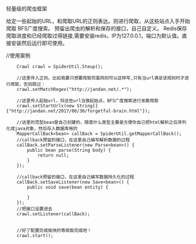 轻量级的爬虫框架

给定一些起始的URL，和爬取URL的正则表达。则进行爬取，从这些站点入手开始爬取
BFS广度搜索。
预留出爬虫的解析和保存的接口，自己自定义。
Redis保存爬取进度和已经爬取过得链接,需要安装redis，IP为127.0.0.1，端口为默认值。直接安装然后运行即可使用。



//使用案例
		
		Crawl crawl = SpiderUtil.Steup();
		
		//这里传入正则，比如我要只想要爬取煎蛋网则可以这样写,只有当url满足该规则时才进行爬取，否则跳过：
		crawl.setMatchRegex("http://jandan.net/.*");
		
		//这里传入起始url，将这些url当做起始点，BFS广度搜索进行发散爬取
		crawl.setStartUrls(new String[]{"http://jandan.net/2017/06/30/forgetful-brain.html"});
		
		//这里的范型bean是自己创建的，随意什么类型主要是方便你自己把html解析之后序列化成java对象，然后存入数据库用的
		MapperCallBack<bean> callBack = SpiderUtil.getMapperCallBack();
		//callback预留的接口，在这里自己编写解析数据的过程
		callBack.setParseListener(new Parse<bean>() {
			public bean parse(String body) {
				return null;
			}
		});
		
		//callback预留的接口，在这里自己编写数据持久化的过程
		callBack.setSaveListener(new Save<bean>() {
			public void save(bean entity) {
				
			}
		});
		//把接口设置进去
		crawl.setListener(callBack);
		
		
		//好了配置完成愉快的等爬取完成吧！
		crawl.start();
